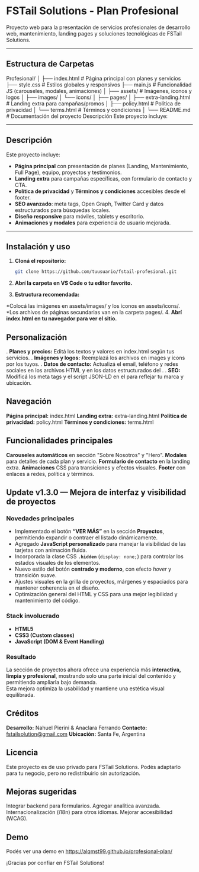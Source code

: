 # FSTail Solutions - Plan Profesional

Proyecto web para la presentación de servicios profesionales de desarrollo web, mantenimiento, landing pages y soluciones tecnológicas de FSTail Solutions.

---

## Estructura de Carpetas

Profesional/
│
├── index.html                # Página principal con planes y servicios
├── style.css                 # Estilos globales y responsivos
├── main.js                   # Funcionalidad JS (carouseles, modales, animaciones)
│
├── assets/                   # Imágenes, íconos y logos
│   ├── images/
│   └── icons/
│
├── pages/
│   ├── extra-landing.html    # Landing extra para campañas/promos
│   ├── policy.html           # Política de privacidad
│   └── terms.html            # Términos y condiciones
│
└── README.md                 # Documentación del proyecto
Descripción
Este proyecto incluye:


---

## Descripción

Este proyecto incluye:

- **Página principal** con presentación de planes (Landing, Mantenimiento, Full Page), equipo, proyectos y testimonios.
- **Landing extra** para campañas específicas, con formulario de contacto y CTA.
- **Política de privacidad** y **Términos y condiciones** accesibles desde el footer.
- **SEO avanzado**: meta tags, Open Graph, Twitter Card y datos estructurados para búsquedas locales.
- **Diseño responsive** para móviles, tablets y escritorio.
- **Animaciones y modales** para experiencia de usuario mejorada.

---

## Instalación y uso

1. **Cloná el repositorio:**
   ```bash
   git clone https://github.com/tuusuario/fstail-profesional.git
2. **Abrí la carpeta en VS Code o tu editor favorito.**

3. **Estructura recomendada:**

  *Colocá las imágenes en assets/images/ y los íconos en assets/icons/.
  *Los archivos de páginas secundarias van en la carpeta pages/.
4. **Abrí index.html en tu navegador para ver el sitio.**


## Personalización
. **Planes y precios:** Editá los textos y valores en index.html según tus servicios.
. **Imágenes y logos:** Reemplazá los archivos en images y icons por los tuyos.
. **Datos de contacto:** Actualizá el email, teléfono y redes sociales en los archivos HTML y en los datos estructurados del <head>.
. **SEO:** Modificá los meta tags y el script JSON-LD en el <head> para reflejar tu marca y ubicación.

## Navegación
**Página principal:** index.html
**Landing extra:** extra-landing.html
**Política de privacidad:** policy.html
**Términos y condiciones:** terms.html

## Funcionalidades principales
**Carouseles automáticos** en sección "Sobre Nosotros" y "Hero".
**Modales** para detalles de cada plan y servicio.
**Formulario de contacto** en la landing extra.
**Animaciones** CSS para transiciones y efectos visuales.
**Footer** con enlaces a redes, política y términos.

## Update v1.3.0 — Mejora de interfaz y visibilidad de proyectos  

### Novedades principales  
- Implementado el botón **“VER MÁS”** en la sección **Proyectos**, permitiendo expandir o contraer el listado dinámicamente.  
- Agregado **JavaScript personalizado** para manejar la visibilidad de las tarjetas con animación fluida.  
- Incorporada la clase CSS **`.hidden`** (`display: none;`) para controlar los estados visuales de los elementos.  
- Nuevo estilo del botón **centrado y moderno**, con efecto *hover* y transición suave.  
- Ajustes visuales en la grilla de proyectos, márgenes y espaciados para mantener coherencia en el diseño.  
- Optimización general del HTML y CSS para una mejor legibilidad y mantenimiento del código.  

### Stack involucrado  
- **HTML5**  
- **CSS3 (Custom classes)**  
- **JavaScript (DOM & Event Handling)**  

### Resultado  
La sección de proyectos ahora ofrece una experiencia más **interactiva, limpia y profesional**, mostrando solo una parte inicial del contenido y permitiendo ampliarla bajo demanda.  
Esta mejora optimiza la usabilidad y mantiene una estética visual equilibrada.  

## Créditos
**Desarrollo:** Nahuel Pierini & Anaclara Ferrando
**Contacto:** fstailsolution@gmail.com
**Ubicación:** Santa Fe, Argentina


## Licencia
Este proyecto es de uso privado para FSTail Solutions.
Podés adaptarlo para tu negocio, pero no redistribuirlo sin autorización.

## Mejoras sugeridas
Integrar backend para formularios.
Agregar analítica avanzada.
Internacionalización (i18n) para otros idiomas.
Mejorar accesibilidad (WCAG).

## Demo
Podés ver una demo en https://alqmst99.github.io/profesional-plan/

¡Gracias por confiar en FSTail Solutions!
